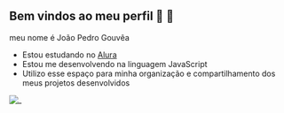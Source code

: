 ## Bem vindos ao meu perfil 🥇 🤾
meu nome é João Pedro Gouvêa

- Estou estudando no [Alura](https://www.alura.com.br)
- Estou me desenvolvendo na linguagem JavaScript
- Utilizo esse espaço para minha organização e compartilhamento dos meus projetos desenvolvidos




![_](https://media1.tenor.com/m/DeGMcBrA9-sAAAAd/slide-drift.gif)
